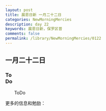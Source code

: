 ```yaml
---
layout: post
title: 晨恩日新 一月二十二日
categories: NewMorningMercies
description: day 22
keywords: 晨恩日新，保罗区普
comments: false
permalink: /library/NewMorningMercies/0122
---
```


## 一月二十二日

### To <br> Do

&emsp;&emsp;ToDo

更多的信息和勉励：[]()
